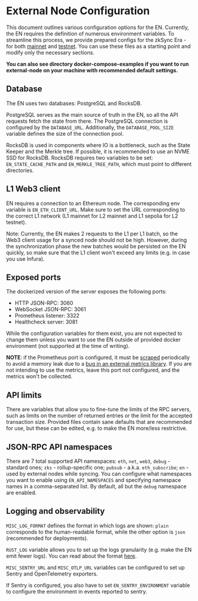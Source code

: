 # External Node Configuration

This document outlines various configuration options for the EN. Currently, the EN requires the definition of numerous
environment variables. To streamline this process, we provide prepared configs for the zkSync Era - for both
[mainnet](prepared_configs/mainnet-config.env) and [testnet](prepared_configs/testnet-sepolia-config.env). You can use
these files as a starting point and modify only the necessary sections.

**You can also see directory docker-compose-examples if you want to run external-node on your machine with recommended default settings.**

## Database

The EN uses two databases: PostgreSQL and RocksDB.

PostgreSQL serves as the main source of truth in the EN, so all the API requests fetch the state from there. The
PostgreSQL connection is configured by the `DATABASE_URL`. Additionally, the `DATABASE_POOL_SIZE` variable defines the
size of the connection pool.

RocksDB is used in components where IO is a bottleneck, such as the State Keeper and the Merkle tree. If possible, it is
recommended to use an NVME SSD for RocksDB. RocksDB requires two variables to be set: `EN_STATE_CACHE_PATH` and
`EN_MERKLE_TREE_PATH`, which must point to different directories.

## L1 Web3 client

EN requires a connection to an Ethereum node. The corresponding env variable is `EN_ETH_CLIENT_URL`. Make sure to set
the URL corresponding to the correct L1 network (L1 mainnet for L2 mainnet and L1 sepolia for L2 testnet).

Note: Currently, the EN makes 2 requests to the L1 per L1 batch, so the Web3 client usage for a synced node should not
be high. However, during the synchronization phase the new batches would be persisted on the EN quickly, so make sure
that the L1 client won't exceed any limits (e.g. in case you use Infura).

## Exposed ports

The dockerized version of the server exposes the following ports:

- HTTP JSON-RPC: 3060
- WebSocket JSON-RPC: 3061
- Prometheus listener: 3322
- Healthcheck server: 3081

While the configuration variables for them exist, you are not expected to change them unless you want to use the EN
outside of provided docker environment (not supported at the time of writing).

**NOTE**: if the Prometheus port is configured, it must be [scraped](https://prometheus.io/docs/introduction/overview/)
periodically to avoid a memory leak due to a
[bug in an external metrics library](https://github.com/metrics-rs/metrics/issues/245). If you are not intending to use
the metrics, leave this port not configured, and the metrics won't be collected.

## API limits

There are variables that allow you to fine-tune the limits of the RPC servers, such as limits on the number of returned
entries or the limit for the accepted transaction size. Provided files contain sane defaults that are recommended for
use, but these can be edited, e.g. to make the EN more/less restrictive.

## JSON-RPC API namespaces

There are 7 total supported API namespaces: `eth`, `net`, `web3`, `debug` - standard ones; `zks` - rollup-specific one;
`pubsub` - a.k.a. `eth_subscribe`; `en` - used by external nodes while syncing. You can configure what namespaces you
want to enable using `EN_API_NAMESPACES` and specifying namespace names in a comma-separated list. By default, all but
the `debug` namespace are enabled.

## Logging and observability

`MISC_LOG_FORMAT` defines the format in which logs are shown: `plain` corresponds to the human-readable format, while
the other option is `json` (recommended for deployments).

`RUST_LOG` variable allows you to set up the logs granularity (e.g. make the EN emit fewer logs). You can read about the
format [here](https://docs.rs/env_logger/0.10.0/env_logger/#enabling-logging).

`MISC_SENTRY_URL` and `MISC_OTLP_URL` variables can be configured to set up Sentry and OpenTelemetry exporters.

If Sentry is configured, you also have to set `EN_SENTRY_ENVIRONMENT` variable to configure the environment in events
reported to sentry.
